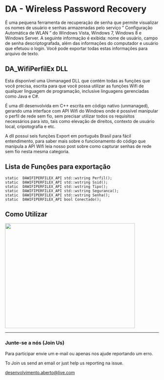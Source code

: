 # DA - Wireless Password Recovery #



É uma pequena ferramenta de recuperação de senha que permite visualizar os nomes de usuário e senhas armazenadas pelo serviço ” Configuração Automática de WLAN ” do Windows Vista, Windows 7, Windows 8 e Windows Server. A seguinte informação é exibida: nome de usuário, campo de senha descriptografada, além das informações do computador e usuário que efetuou o login. Você pode exportar todas estas informações para arquivo de texto.

## DA\_WifiPerfilEx DLL ##

Esta disponível uma Unmanaged DLL que contém todas as funções que você precisa, escrita para que você possa utilizar as funções Wifi de qualquer linguagem de programação, inclusive linguagens gerenciadas como Java e C#.

É uma dll desenvolvida em C++ escrita em código nativo (unmanaged), gerando uma interface com API Wifi do Windows onde é possível manipular o perfil de rede sem fio, sem precisar utilizar todos os requisitos necessários para isto, tais como elevação de direitos, contexto de usuário local, cripotografia e etc.

A dll possui seis funções Export em português Brasil para fácil entendimento, para saber mais sobre o funcionamento do código que manipula a API Wifi leia nosso post sobre como capturar senhas de rede sem fio nesta mesma categoria.

## Lista de Funções para exportação ##

```
static  DAWIFIPERFILEX_API std::wstring Perfil();
static  DAWIFIPERFILEX_API std::wstring Ssid();
static  DAWIFIPERFILEX_API std::wstring Tipo();
static  DAWIFIPERFILEX_API std::wstring Seguranca();
static  DAWIFIPERFILEX_API std::wstring Senha();
static  DAWIFIPERFILEX_API bool Conectado();
```

## Como Utilizar ##

<a href='http://www.youtube.com/watch?feature=player_embedded&v=FMQoTAkfJao' target='_blank'><img src='http://img.youtube.com/vi/FMQoTAkfJao/0.jpg' width='425' height=344 /></a>


---


### Junte-se a nós (Join Us) ###

Para participar envie um e-mail ou apenas nos ajude reportando um erro.

To Join us send an email or just help us reporting na issue.

desenvolvimento.aberto@live.com